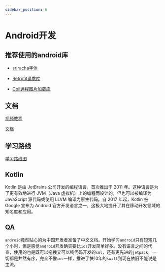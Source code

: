```yaml
---
sidebar_position: 6
---
```


# Android开发

## 推荐使用的android库

- [sriracha字体](https://fonts.google.com/?query=sriracha)

- [Retrofit请求库](https://github.com/square/retrofit)

- [Coil远程图片加载库](https://github.com/coil-kt/coil)

## 文档

[视频教程](https://www.bilibili.com/video/BV19U4y1R7zV/?p=15&spm_id_from=pageDriver&vd_source=e2ad92335ca8373f02f0c6b05e039a53)

[文档](https://developer.android.com/docs?hl=zh-cn)

## 学习路线

[学习路线图](https://www.processon.com/view/link/62427cb2e0b34d0730e20e00)

## Kotlin

Kotlin 是由 JetBrains 公司开发的编程语言，首次推出于 2011 年。这种语言是为了更有效地进行 JVM（Java 虚拟机）上的编程而设计的，但也可以被编译为 JavaScript 源代码或使用 LLVM 编译为原生代码。自 2017 年起，Kotlin 被 Google 宣布为 Android 官方开发语言之一，这极大地提升了其在移动开发领域的知名度和应用。

## QA

`android`竟然贴心的为中国开发者准备了中文文档。开始学习`android`只有短短几个小时，但是感觉`android`开发确实要比`ios`开发简单好多。没有语言之间的代查，使用的也是既可以拖拽又可以纯代码开发的`xml`，还有更先进的`jetpack`，一切都是井然有序，完全不像`ios`一样，推进了快10年的`swift`到现在依旧不能说是主流。

